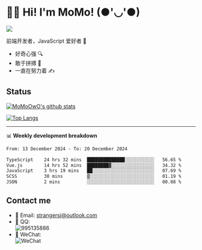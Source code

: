 # 👨‍🎓 Hi! I'm MoMo! (●'◡'●)

[![](https://img.shields.io/badge/-@MoMoOwO-%23181717?style=flat-square&logo=github)](https://github.com/MoMoOwO)

前端开发者，JavaScript 爱好者 💖
- 好奇心强 🔍
- 敢于拼搏 💪
- 一直在努力着 ✍

## Status

[![MoMoOwO's github stats](https://github-readme-stats.vercel.app/api?username=MoMoOwO&show_icons=true&theme=tokyonight)](https://github.com/MoMoOwO)

[![Top Langs](https://github-readme-stats.vercel.app/api/top-langs/?username=MoMoOwO&layout=compact&theme=tokyonight)](https://github.com/MoMoOwO)

---

📊 **Weekly development breakdown**

<!--START_SECTION:waka-->

```txt
From: 13 December 2024 - To: 20 December 2024

TypeScript    24 hrs 32 mins  ██████████████░░░░░░░░░░░   56.65 %
Vue.js        14 hrs 52 mins  ████████▓░░░░░░░░░░░░░░░░   34.32 %
JavaScript    3 hrs 19 mins   ██░░░░░░░░░░░░░░░░░░░░░░░   07.69 %
SCSS          30 mins         ▒░░░░░░░░░░░░░░░░░░░░░░░░   01.19 %
JSON          2 mins          ░░░░░░░░░░░░░░░░░░░░░░░░░   00.08 %
```

<!--END_SECTION:waka-->

## Contact me

- 📧 Email: strangersj@outlook.com
- 🐧 QQ:  
  ![995135886](https://i.loli.net/2020/11/27/Yx6eDSQi34Va5IA.jpg)
- 💭 WeChat:  
  ![WeChat](https://i.loli.net/2020/11/27/wWX6uVoIQqig5KP.jpg)
  
